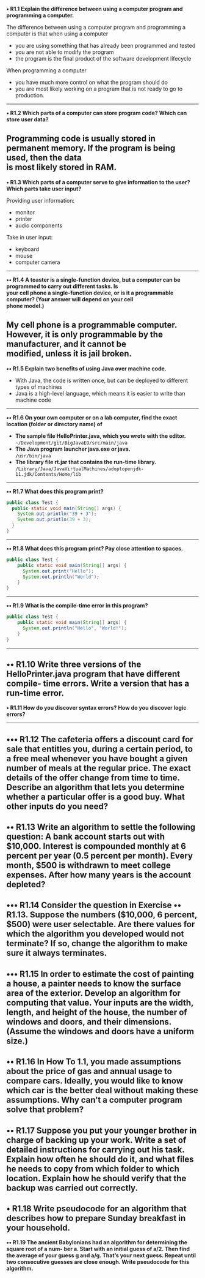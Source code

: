**• R1.1 Explain the difference between using a computer program and programming a computer.**

The difference between using a computer program and programming a computer is that when using a computer  

- you are using something that has already been programmed and tested
- you are not able to modify the program
- the program is the final product of the software development lifecycle

When programming a computer

- you have much more control on what the program should do
- you are most likely working on a program that is not ready to go to production.
---
**• R1.2 Which parts of a computer can store program code? Which can store user data?**

Programming code is usually stored in permanent memory. If the program is being used, then the data  
is most likely stored in RAM.
---
**• R1.3 Which parts of a computer serve to give information to the user? Which parts take
user input?**

Providing user information:

- monitor
- printer
- audio components

Take in user input:

- keyboard
- mouse
- computer camera
---
**•• R1.4 A toaster is a single-function device, but a computer can be programmed to carry out different tasks. Is  
your cell phone a single-function device, or is it a programmable computer? (Your answer will depend on your cell  
phone model.)**

My cell phone is a programmable computer. However, it is only programmable by the manufacturer, and it cannot be  
modified, unless it is jail broken.
---
**•• R1.5 Explain two benefits of using Java over machine code.**

- With Java, the code is written once, but can be deployed to different types of machines
- Java is a high-level language, which means it is easier to write than machine code

---
**•• R1.6 On your own computer or on a lab computer, find the exact location (folder or
directory name) of**
- **The sample file HelloPrinter.java, which you wrote with the editor.**  
  `~/Development/git/BigJavaEO/src/main/java`
- **The Java program launcher java.exe or java.**  
`/usr/bin/java`
- **The library file rt.jar that contains the run-time library.**  
`/Library/Java/JavaVirtualMachines/adoptopenjdk-11.jdk/Contents/Home/lib`
---
**•• R1.7 What does this program print?**
```java
public class Test {
  public static void main(String[] args) {
    System.out.println("39 + 3");
    System.out.println(39 + 3);
  }
}
```
---
**•• R1.8 What does this program print? Pay close attention to spaces.**
```java
public class Test {
    public static void main(String[] args) {
      System.out.print("Hello");
      System.out.println("World");
    }
}
```
---
**•• R1.9 What is the compile-time error in this program?**
```java
public class Test {
    public static void main(String[] args) {
      System.out.println("Hello", "World!");
    }
}
```
---
**•• R1.10 Write three versions of the HelloPrinter.java program that have different compile-
time errors. Write a version that has a run-time error.**
---
**• R1.11 How do you discover syntax errors? How do you discover logic errors?**

---
**••• R1.12 The cafeteria offers a discount card for sale that entitles you, during a certain period,
to a free meal whenever you have bought a given number of meals at the regular
price. The exact details of the offer change from time to time. Describe an algorithm
that lets you determine whether a particular offer is a good buy. What other inputs
do you need?**
---
**•• R1.13 Write an algorithm to settle the following question: A bank account starts out with
$10,000. Interest is compounded monthly at 6 percent per year (0.5 percent per
month). Every month, $500 is withdrawn to meet college expenses. After how many
years is the account depleted?**
---
**••• R1.14 Consider the question in Exercise •• R1.13. Suppose the numbers ($10,000, 6
percent, $500) were user selectable. Are there values for which the algorithm you
developed would not terminate? If so, change the algorithm to make sure it always
terminates.**
---
**••• R1.15 In order to estimate the cost of painting a house, a painter needs to know the surface
area of the exterior. Develop an algorithm for computing that value. Your inputs are
the width, length, and height of the house, the number of windows and doors, and
their dimensions. (Assume the windows and doors have a uniform size.)**
---
**•• R1.16 In How To 1.1, you made assumptions about the price of gas and annual usage to
compare cars. Ideally, you would like to know which car is the better deal without
making these assumptions. Why can’t a computer program solve that problem?**
---
**•• R1.17 Suppose you put your younger brother in charge of backing up your work. Write a
set of detailed instructions for carrying out his task. Explain how often he should do
it, and what files he needs to copy from which folder to which location. Explain how
he should verify that the backup was carried out correctly.**
---
**• R1.18 Write pseudocode for an algorithm that describes how to prepare Sunday breakfast
in your household.**
---
**•• R1.19 The ancient Babylonians had an algorithm for determining the square root of a num-
ber a. Start with an initial guess of a/2. Then find the average of your guess g and a/g. That’s your next guess. Repeat until two consecutive guesses are close enough. Write
pseudocode for this algorithm.**